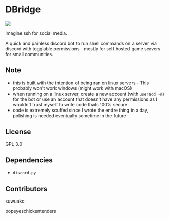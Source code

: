 # DBridge
<img src="https://cdn.discordapp.com/attachments/758159167394676736/948640825972252732/unknown.png">

Imagine ssh for social media.

A quick and painless discord bot to run shell commands on a server via discord with togglable permissions - mostly for self hosted game servers for small communities.

## Note
- this is built with the intention of being ran on linux servers - This probably won't work windows (might work with macOS)
- when running on a linux server, create a new account (with `useradd -m`) for the bot or use an account that doesn't have any permissions as I wouldn't trust myself to write code thats 100% secure
- code is extremely scuffed since I wrote the entire thing in a day, polishing is needed eventually sometime in the future

## License

GPL 3.0

## Dependencies

- `discord.py`

## Contributors

suwuako

popeyeschickentenders

